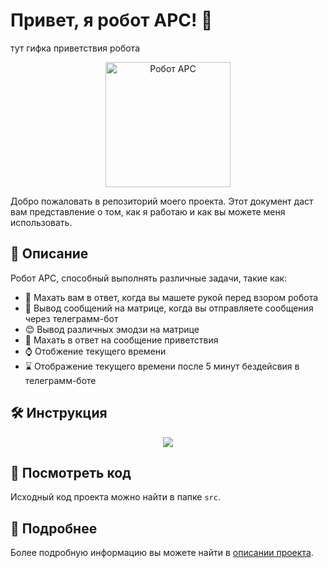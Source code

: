 # Привет, я робот АРС! 🤖
тут гифка приветствия робота
<div align="center">
  <img src="https://github.com/nolizrd/ARS-BOT/assets/26836740/0cb9362c-db62-45ca-bd60-ccac80f62fb7" alt="Робот АРС" width="200">
</div>


Добро пожаловать в репозиторий моего проекта. Этот документ даст вам представление о том, как я работаю и как вы можете меня использовать.

## 📖 Описание

Робот АРС, способный выполнять различные задачи, такие как:

- 👋 Махать вам в ответ, когда вы машете рукой перед взором робота
- 💬 Вывод сообщений на матрице, когда вы отправляете сообщения через телеграмм-бот
- 😊 Вывод различных эмодзи на матрице
- 🙌 Махать в ответ на сообщение приветствия
- ⌚ Отобжение текущего времени 
- ⌛ Отображение текущего времени после 5 минут бездейсвия в телеграмм-боте

## 🛠 Инструкция

<div align="center">
  <img src="[https://github.com/osifata/ARS/assets/103882155/e598fb16-a363-4841-9b82-cca870cff04e">
</div>

## 👀 Посмотреть код

Исходный код проекта можно найти в папке `src`.

## 🚀 Подробнее

Более подробную информацию вы можете найти в [описании проекта](https://docs.google.com/document/d/1u4DClrKaKarxqraaf9mzaU4CGxykKMEfnETj5u1MdNw/edit#heading=h.9pd7fqz7qcm2).
